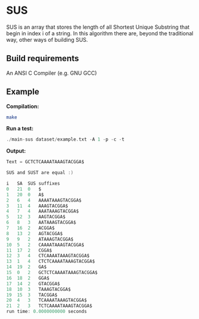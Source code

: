 # SUS
SUS is an array that stores the length of all Shortest Unique Substring that begin in index i of a string. In this algorithm there are, beyond the traditional way, other ways of building SUS. 
## Build requirements

An ANSI C Compiler (e.g. GNU GCC)
## Example

**Compilation:**

```sh
make
```
**Run a test:**

```c
./main-sus dataset/example.txt -A 1 -p -c -t
```

**Output:**

```c
Text = GCTCTCAAAATAAAGTACGGA$

SUS and SUST are equal :)

i	SA	SUS	suffixes
0	21	0	$
1	20	0	A$
2	6	4	AAAATAAAGTACGGA$
3	11	4	AAAGTACGGA$
4	7	4	AAATAAAGTACGGA$
5	12	3	AAGTACGGA$
6	8	3	AATAAAGTACGGA$
7	16	2	ACGGA$
8	13	2	AGTACGGA$
9	9	2	ATAAAGTACGGA$
10	5	2	CAAAATAAAGTACGGA$
11	17	2	CGGA$
12	3	4	CTCAAAATAAAGTACGGA$
13	1	4	CTCTCAAAATAAAGTACGGA$
14	19	2	GA$
15	0	2	GCTCTCAAAATAAAGTACGGA$
16	18	2	GGA$
17	14	2	GTACGGA$
18	10	3	TAAAGTACGGA$
19	15	3	TACGGA$
20	4	3	TCAAAATAAAGTACGGA$
21	2	3	TCTCAAAATAAAGTACGGA$
run time: 0.0000000000 seconds


```
